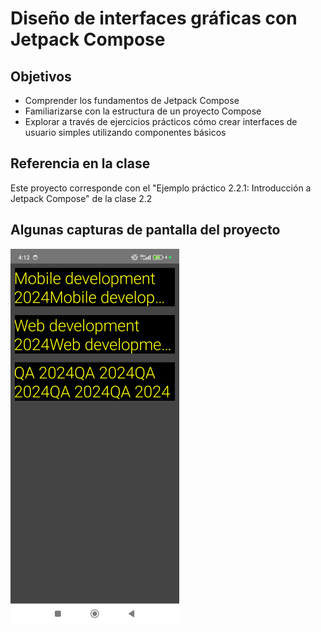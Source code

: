 # Diseño de interfaces gráficas con Jetpack Compose
## Objetivos
- Comprender los fundamentos de Jetpack Compose
- Familiarizarse con la estructura de un proyecto Compose
- Explorar a través de ejercicios prácticos cómo crear interfaces de usuario simples utilizando componentes básicos 


## Referencia en la clase
Este proyecto corresponde con el "Ejemplo práctico 2.2.1: Introducción a Jetpack Compose" de la clase 2.2

## Algunas capturas de pantalla del proyecto
![Alt text](https://raw.githubusercontent.com/vareladev/pdm2024/main/projectscreenshots/clase22.png)